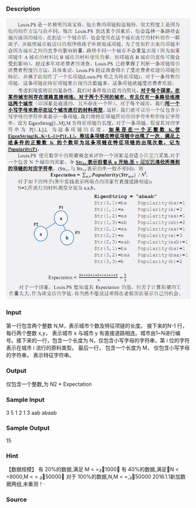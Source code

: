 
### Description
![](/JudgeOnline/images/1921_1.jpg)
### Input
第一行包含两个整数 N,M，表示城市个数及特征项链的长度。 接下来的N-1 行， 每行两个整数 x,y， 表示城市 x 与城市 y 有直接道路相连。城市由1~N进行编号。接下来的一行，包含一个长度为 N，仅包含小写字母的字符串，第 i 位的字符表示在城市 i 流行的原料类型。 最后一行， 包含一个长度为 M， 仅包含小写字母的字符串， 表示特征字符串。
### Output
仅包含一个整数,为 N2 * Expectation
### Sample Input
3 5 
1 2 
1 3 
aab 
abaab  
### Sample Output
15 
### Hint
【数据规模】 有 20%的数据,满足 M < =ܯ൑1000； 有 40%的数据,满足ܰ൑N < =8000,M < = ܯ൑50000； 对于 100%的数据,N,M < =ܰ,ܯ൑50000
2016.1.1新加数据两组,未重测！·
### Source
